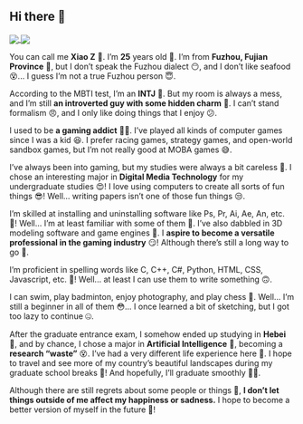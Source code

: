 ## Hi there 👋

<!--
**GZ-Metal-Cell/GZ-Metal-Cell** is a ✨ _special_ ✨ repository because its `README.md` (this file) appears on your GitHub profile.

Here are some ideas to get you started:

- 🔭 I’m currently working on ...
- 🌱 I’m currently learning ...
- 👯 I’m looking to collaborate on ...
- 🤔 I’m looking for help with ...
- 💬 Ask me about ...
- 📫 How to reach me: ...
- 😄 Pronouns: ...
- ⚡ Fun fact: ...
-->

<a href="https://github.com/anuraghazra/convoychat">
  <img align="center" src="https://github-readme-stats.vercel.app/api/top-langs/?username=GZ-Metal-Cell&theme=radical" />
</a>
<a href="https://github.com/anuraghazra/github-readme-stats">
  <img align="center" src="https://github-readme-stats.vercel.app/api?username=GZ-Metal-Cell&show_icons=true&theme=radical" />
</a>


You can call me **Xiao Z** 🤗. I’m **25** years old 🫣. I’m from **Fuzhou, Fujian Province** 😬, but I don’t speak the Fuzhou dialect 😶, and I don’t like seafood 😵... I guess I’m not a true Fuzhou person 😇.

According to the MBTI test, I’m an **INTJ** 🤔. But my room is always a mess, and I’m still **an introverted guy with some hidden charm** 🤤. I can’t stand formalism 😠, and I only like doing things that I enjoy 😕.

I used to be **a gaming addict** 😮‍💨. I’ve played all kinds of computer games since I was a kid 😆. I prefer racing games, strategy games, and open-world sandbox games, but I’m not really good at MOBA games 😅.

I’ve always been into gaming, but my studies were always a bit careless 🥱. I chose an interesting major in **Digital Media Technology** for my undergraduate studies 😍! I love using computers to create all sorts of fun things 😎! Well... writing papers isn’t one of those fun things 😒.

I’m skilled at installing and uninstalling software like Ps, Pr, Ai, Ae, An, etc. 🤪! Well... I’m at least familiar with some of them 🧐. I’ve also dabbled in 3D modeling software and game engines 🫢. I **aspire to become a versatile professional in the gaming industry** 😏! Although there’s still a long way to go 🥴.

I’m proficient in spelling words like C, C++, C#, Python, HTML, CSS, Javascript, etc. 🤠! Well... at least I can use them to write something 🙃.

I can swim, play badminton, enjoy photography, and play chess 🥸. Well... I’m still a beginner in all of them 😳... I once learned a bit of sketching, but I got too lazy to continue 🤐.

After the graduate entrance exam, I somehow ended up studying in **Hebei** 🤨, and by chance, I chose a major in **Artificial Intelligence** 🤫, becoming a **research “waste”** 😵. I’ve had a very different life experience here 🤧. I hope to travel and see more of my country’s beautiful landscapes during my graduate school breaks 🥳! And hopefully, I’ll graduate smoothly 😵‍💫.

Although there are still regrets about some people or things 🫤, **I don’t let things outside of me affect my happiness or sadness.** I hope to become a better version of myself in the future 🫡!
